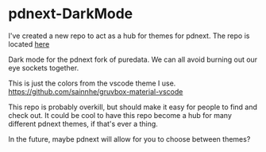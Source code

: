 # pdnext-DarkMode
I've created a new repo to act as a hub for themes for pdnext. The repo is located [here](https://github.com/Eric-Lennartson/pd-themes)

Dark mode for the pdnext fork of puredata. We can all avoid burning out our eye sockets together.

This is just the colors from the vscode theme I use. 
https://github.com/sainnhe/gruvbox-material-vscode

This repo is probably overkill, but should make it easy for people to find and check out.
It could be cool to have this repo become a hub for many different pdnext themes, if that's ever a thing.

In the future, maybe pdnext will allow for you to choose between themes?
